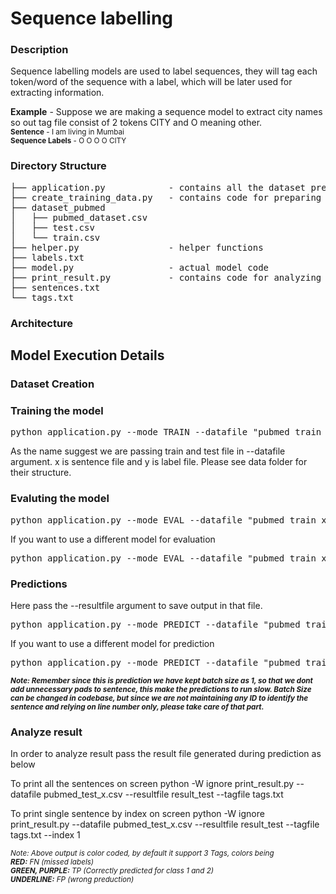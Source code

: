 # Sequence labelling

### Description
Sequence labelling models are used to label sequences, they will tag each token/word of the sequence with a label, which will be later used for extracting information.  

**Example** - Suppose we are making a sequence model to extract city names so out tag file consist of 2 tokens CITY and O meaning other.  
<sub>
**Sentence** 		- I am living in Mumbai  
**Sequence Labels** - O  O   O 	   O CITY  	
</sub>

### Directory Structure
<pre>
├── application.py            - contains all the dataset preparation and model calling code
├── create_training_data.py   - contains code for preparing training data.
├── dataset_pubmed
│   ├── pubmed_dataset.csv
│   ├── test.csv
│   └── train.csv
├── helper.py                 - helper functions
├── labels.txt
├── model.py                  - actual model code
├── print_result.py           - contains code for analyzing result files by plotting color based output
├── sentences.txt
└── tags.txt
</pre>
### Architecture

## Model Execution Details
### Dataset Creation
### Training the model
<pre>
python application.py --mode TRAIN --datafile "pubmed_train_x|pubmed_train_y,pubmed_test_x|pubmed_test_y"
</pre>
As the name suggest we are passing train and test file in --datafile argument. x is sentence file and y is label file. Please see data folder for their structure.

### Evaluting the model
<pre>
python application.py --mode EVAL --datafile "pubmed_train_x|pubmed_train_y"
</pre>

If you want to use a different model for evaluation
<pre>
python application.py --mode EVAL --datafile "pubmed_train_x|pubmed_train_y" --modeldir models_step=1400_loss=0.38
</pre>

### Predictions
Here pass the --resultfile argument to save output in that file.
<pre>
python application.py --mode PREDICT --datafile "pubmed_train_x_lower" --resultfile pubmed_train_result
</pre>

If you want to use a different model for prediction
<pre>
python application.py --mode PREDICT --datafile "pubmed_train_x_lower" --resultfile pubmed_train_result --modeldir models_step=1400_loss=0.38
</pre>

<sub><b><i>
Note: Remember since this is prediction we have kept batch size as 1, so that we dont add unnecessary pads to sentence, this make the predictions to run slow.
Batch Size can be changed in codebase, but since we are not maintaining any ID to identify the sentence and relying on line number only, please take care of that part.
</i></b></sub>

### Analyze result
In order to analyze result pass the result file generated during prediction as below

To print all the sentences on screen
python -W ignore print_result.py --datafile pubmed_test_x.csv --resultfile result_test  --tagfile tags.txt

To print single sentence by index on screen
python -W ignore print_result.py --datafile pubmed_test_x.csv --resultfile result_test  --tagfile tags.txt --index 1

<sub><i>
  Note: Above output is color coded, by default it support 3 Tags, colors being  
  **RED:**  <tab>FN (missed labels)  
  **GREEN, PURPLE:** TP (Correctly predicted for class 1 and 2)  
  **UNDERLINE:** FP (wrong preduction)  
</i></sub>

